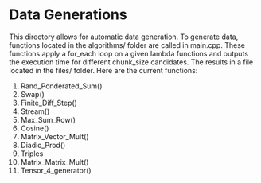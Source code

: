 # Data Generations

This directory allows for automatic data generation. To generate data, functions located in the algorithms/ folder are called in main.cpp.
These functions apply a for_each loop on a given lambda functions and outputs the execution time for different chunk_size candidates. The results
in a file located in the files/ folder. Here are the current functions:

1. Rand_Ponderated_Sum()
1. Swap()
1. Finite_Diff_Step()
1. Stream()
1. Max_Sum_Row()
1. Cosine()
1. Matrix_Vector_Mult()
1. Diadic_Prod()
1. Triples
1. Matrix_Matrix_Mult()
1. Tensor_4_generator()
